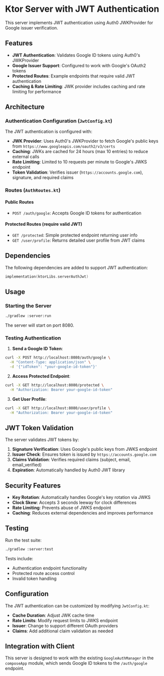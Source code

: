 # Ktor Server with JWT Authentication

This server implements JWT authentication using Auth0 JWKProvider for Google issuer verification.

## Features

- **JWT Authentication**: Validates Google ID tokens using Auth0's JWKProvider
- **Google Issuer Support**: Configured to work with Google's OAuth2 tokens
- **Protected Routes**: Example endpoints that require valid JWT authentication
- **Caching & Rate Limiting**: JWK provider includes caching and rate limiting for performance

## Architecture

### Authentication Configuration (`JwtConfig.kt`)

The JWT authentication is configured with:
- **JWK Provider**: Uses Auth0's JWKProvider to fetch Google's public keys from `https://www.googleapis.com/oauth2/v3/certs`
- **Caching**: JWKs are cached for 24 hours (max 10 entries) to reduce external calls
- **Rate Limiting**: Limited to 10 requests per minute to Google's JWKS endpoint
- **Token Validation**: Verifies issuer (`https://accounts.google.com`), signature, and required claims

### Routes (`AuthRoutes.kt`)

#### Public Routes
- `POST /auth/google`: Accepts Google ID tokens for authentication

#### Protected Routes (require valid JWT)
- `GET /protected`: Simple protected endpoint returning user info
- `GET /user/profile`: Returns detailed user profile from JWT claims

## Dependencies

The following dependencies are added to support JWT authentication:

```kotlin
implementation(ktorLibs.serverAuthJwt)
```

## Usage

### Starting the Server

```bash
./gradlew :server:run
```

The server will start on port 8080.

### Testing Authentication

1. **Send a Google ID Token**:
```bash
curl -X POST http://localhost:8080/auth/google \
  -H "Content-Type: application/json" \
  -d '{"idToken": "your-google-id-token"}'
```

2. **Access Protected Endpoint**:
```bash
curl -X GET http://localhost:8080/protected \
  -H "Authorization: Bearer your-google-id-token"
```

3. **Get User Profile**:
```bash
curl -X GET http://localhost:8080/user/profile \
  -H "Authorization: Bearer your-google-id-token"
```

## JWT Token Validation

The server validates JWT tokens by:

1. **Signature Verification**: Uses Google's public keys from JWKS endpoint
2. **Issuer Check**: Ensures token is issued by `https://accounts.google.com`
3. **Claims Validation**: Verifies required claims (subject, email, email_verified)
4. **Expiration**: Automatically handled by Auth0 JWT library

## Security Features

- **Key Rotation**: Automatically handles Google's key rotation via JWKS
- **Clock Skew**: Accepts 3 seconds leeway for clock differences
- **Rate Limiting**: Prevents abuse of JWKS endpoint
- **Caching**: Reduces external dependencies and improves performance

## Testing

Run the test suite:

```bash
./gradlew :server:test
```

Tests include:
- Authentication endpoint functionality
- Protected route access control
- Invalid token handling

## Configuration

The JWT authentication can be customized by modifying `JwtConfig.kt`:

- **Cache Duration**: Adjust JWK cache time
- **Rate Limits**: Modify request limits to JWKS endpoint
- **Issuer**: Change to support different OAuth providers
- **Claims**: Add additional claim validation as needed

## Integration with Client

This server is designed to work with the existing `GoogleAuthManager` in the `composeApp` module, which sends Google ID tokens to the `/auth/google` endpoint.